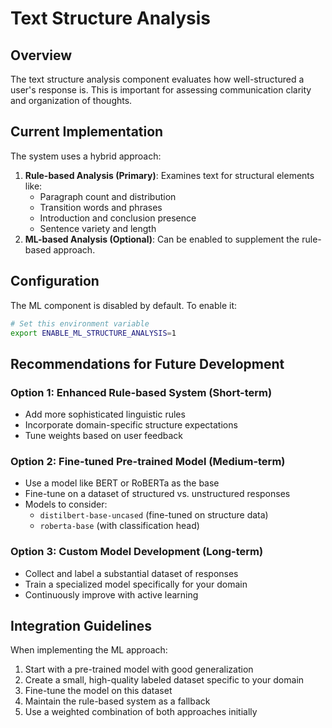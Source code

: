 # Text Structure Analysis
## Overview
The text structure analysis component evaluates how well-structured a user's response is. This is important for assessing communication clarity and organization of thoughts.
## Current Implementation
The system uses a hybrid approach:
1. **Rule-based Analysis (Primary)**: Examines text for structural elements like:
   - Paragraph count and distribution
   - Transition words and phrases
   - Introduction and conclusion presence
   - Sentence variety and length
2. **ML-based Analysis (Optional)**: Can be enabled to supplement the rule-based approach.
## Configuration
The ML component is disabled by default. To enable it:
```bash
# Set this environment variable
export ENABLE_ML_STRUCTURE_ANALYSIS=1
```
## Recommendations for Future Development
### Option 1: Enhanced Rule-based System (Short-term)
- Add more sophisticated linguistic rules
- Incorporate domain-specific structure expectations
- Tune weights based on user feedback
### Option 2: Fine-tuned Pre-trained Model (Medium-term)
- Use a model like BERT or RoBERTa as the base
- Fine-tune on a dataset of structured vs. unstructured responses
- Models to consider:
  - `distilbert-base-uncased` (fine-tuned on structure data)
  - `roberta-base` (with classification head)
### Option 3: Custom Model Development (Long-term)
- Collect and label a substantial dataset of responses
- Train a specialized model specifically for your domain
- Continuously improve with active learning
## Integration Guidelines
When implementing the ML approach:
1. Start with a pre-trained model with good generalization
2. Create a small, high-quality labeled dataset specific to your domain
3. Fine-tune the model on this dataset
4. Maintain the rule-based system as a fallback
5. Use a weighted combination of both approaches initially